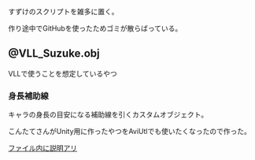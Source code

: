 すずけのスクリプトを雑多に置く。

作り途中でGitHubを使ったためゴミが散らばっている。

## @VLL_Suzuke.obj
VLLで使うことを想定しているやつ
### 身長補助線
キャラの身長の目安になる補助線を引くカスタムオブジェクト。

こんたてさんがUnity用に作ったやつをAviUtlでも使いたくなったので作った。

[ファイル内に説明アリ](https://github.com/Suzukeh/suzuke_aviutl_scripts/blob/main/%40VLL_Suzuke.obj)

